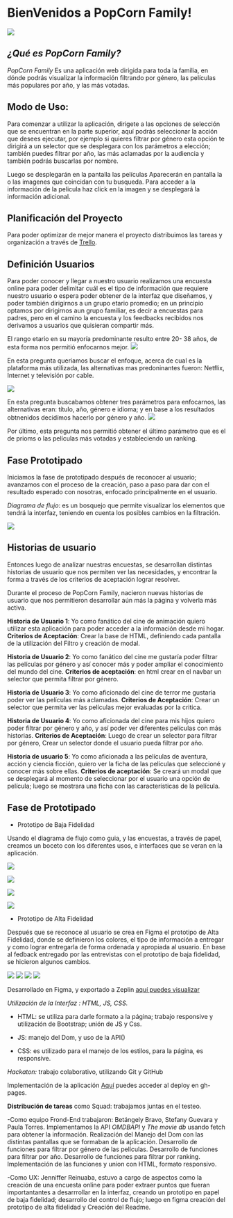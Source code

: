 # BienVenidos a PopCorn Family!

![](https://i.imgur.com/gGVldfq.png)

## *¿Qué es PopCorn Family?*

*PopCorn Family* Es una aplicación web dirigida para toda la familia, en dónde podrás visualizar la información filtrando por género, las películas más populares por año, y las más votadas.

## Modo de Uso:

Para comenzar a utilizar la aplicación, dirigete a las opciones de selección que se encuentran en la parte superior, aquí podrás seleccionar la acción que desees ejecutar, por ejemplo si quieres filtrar por género esta opción te dirigirá a un selector que se desplegara con los parámetros a elección; también puedes filtrar por año, las más aclamadas por la audiencia y también podrás buscarlas por nombre.

Luego se desplegarán en la pantalla las películas Aparecerán en pantalla la o las imagenes que coincidan con tu busqueda. Para acceder a la información de la pelicula haz click en la imagen y se desplegará la información adicional.

## Planificación del Proyecto

Para poder optimizar de mejor manera el proyecto distribuimos las tareas y organización a través de [Trello](https://trello.com/b/PPajF3na/hackaton).

## Definición Usuarios

Para poder conocer y llegar a nuestro usuario realizamos una encuesta online para poder delimitar cuál es el tipo de información que requiere nuestro usuario o espera poder obtener de la interfaz que diseñamos, y poder también dirigirnos a un grupo etario promedio; en un principio optamos por dirigirnos aun grupo familiar, es decir a encuestas para padres, pero en el camino la encuesta y los feedbacks recibidos nos derivamos a usuarios que quisieran compartir más.

El rango etario en su mayoría predominante resulto entre 20- 38 años, de esta forma nos permitió enfocarnos mejor.
![](https://i.imgur.com/g2ArwLo.png)

En esta pregunta queriamos buscar el enfoque, acerca de cual es la plataforma más utilizada, las alternativas mas predoninantes fueron: Netflix, Internet y televisión por cable.

![](https://i.imgur.com/xBrZxid.png)

En esta pregunta buscabamos obtener tres parámetros para enfocarnos, las alternativas eran: título, año, género e idioma; y en base a los resultados obtnenidos decidímos hacerlo por género y año.
![](https://i.imgur.com/5SRotWf.png)

Por último, esta pregunta nos permitió obtener el último parámetro que es el de prioms o las películas más votadas y estableciendo un ranking.

## Fase Prototipado

Iniciamos la fase de prototipado después de reconocer al usuario; avanzamos con el proceso de la creación, paso a paso para dar con el resultado esperado con nosotras, enfocado principalmente en el usuario.

*Diagrama de flujo*: es un bosquejo que permite visualizar los elementos que tendrá la interfaz, teniendo en cuenta los posibles cambios en la filtración.

![](https://i.imgur.com/WCQ0f67.png)


## Historias de usuario

Entonces luego de analizar nuestras encuestas, se desarrollan distintas historias de usuario que nos permiten ver las necesidades, y encontrar la forma a través de los criterios de aceptación lograr resolver.

Durante el proceso de PopCorn Family, nacieron nuevas historias de usuario que nos permitieron desarrollar aún más la página y volverla más activa.

**Historia de Usuario 1**: Yo como fanático del cine de animación quiero utilizar esta aplicación para poder acceder a la información desde mi hogar.
**Criterios de Aceptación**: Crear la base de HTML, definiendo cada pantalla de la utilización del Filtro y creación de modal.

**Historia de Usuario 2**: Yo como fanático del cine me gustaría poder filtrar las películas por género y así conocer más y poder ampliar el conocimiento del mundo del cine.
**Criterios de aceptación**: en html crear en el navbar un selector que permita filtrar por género.

**Historia de Usuario 3**: Yo como aficionado del cine de terror me gustaría poder ver  las películas más aclamadas.
**Criterios de Aceptación**: Crear un selector que permita ver las películas mejor evaluadas por la critica.

**Historia de Usuario 4**: Yo como aficionada del cine para mis hijos quiero poder filtrar por género y año, y así poder ver diferentes películas con más historias.
**Criterios de Aceptación**: Luego de crear un selector para filtrar por género, Crear un selector donde el usuario pueda filtrar por año. 

**Historia de usuario 5**: Yo como aficionada a las películas de aventura, acción y ciencia ficción, quiero ver la ficha de las películas que seleccioné y conocer más sobre ellas.
**Criterios de aceptación**: Se creará un modal que se desplegará al momento de seleccionar por el usuario una opción de película; luego se mostrara una ficha con las características de la película.

## Fase de Prototipado

- Prototipo de Baja Fidelidad

Usando el diagrama de flujo como guia, y las encuestas, a través de papel, creamos un boceto con los diferentes usos, e interfaces que se veran en la aplicación.

![](https://i.imgur.com/ScjXLVc.jpg)

![](https://i.imgur.com/gQqNjKi.jpg)

![](https://i.imgur.com/FGmzVqW.jpg)

![](https://i.imgur.com/xrmqwpq.jpg)

- Prototipo de Alta Fidelidad

Después que se reconoce al usuario se crea en Figma el prototipo de Alta Fidelidad, donde se definieron los colores, el tipo de información a entregar y como lograr entregarla de forma ordenada y apropiada al usuario. 
En base al fedback entregado por las entrevistas con el prototipo de baja fidelidad, se hicieron algunos cambios.

![](https://i.imgur.com/FULoxOj.png)
![](https://i.imgur.com/qDwTOsp.png)
![](https://i.imgur.com/znFSyJT.png)
![](https://i.imgur.com/z5nERv1.png)

Desarrollado en Figma, y exportado a Zeplin [aquí puedes visualizar](zpl.io/V4eOQBM)


*Utilización de la Interfaz : HTML, JS, CSS.*
- HTML: se utiliza para darle formato a la página; trabajo responsive y utilización de Bootstrap; unión de JS y Css.

- JS: manejo del Dom, y uso de la API() 
- CSS: es utilizado para el manejo de los estilos, para la página, es responsive.

*Hackaton:* trabajo colaborativo, utilizando Git y GitHub

Implementación de la aplicación 
[Aquí](https://efyguevara.github.io/SCL009-hackathon-peliculas/src/index.html) puedes acceder al deploy en gh-pages.

**Distribución de tareas**
como Squad: trabajamos juntas en el testeo.

-Como equipo Frond-End trabajaron: Betángely Bravo, Stefany Guevara y Paula Torres.
Implementamos la API *OMDBAPI* y *The movie db* usando fetch para obtener la información.
Realización del Manejo del Dom con las distintas pantallas que se formaban de la aplicación.
Desarrollo de funciones para filtrar por género de las películas.
Desarrollo de funciones para filtrar por año.
Desarrollo de funciones para filtrar por ranking.
Implementación de las funciones y union con HTML, formato responsivo.

-Como UX: Jenniffer Reinuaba, estuvo a cargo de aspectos como la creación de una encuesta online para poder extraer puntos que fueran importantantes a desarrrollar en la interfaz, creando un prototipo en papel de baja fidelidad; desarrollo del control de flujo; luego en figma creación del prototipo de alta fidelidad y Creación del Readme.






